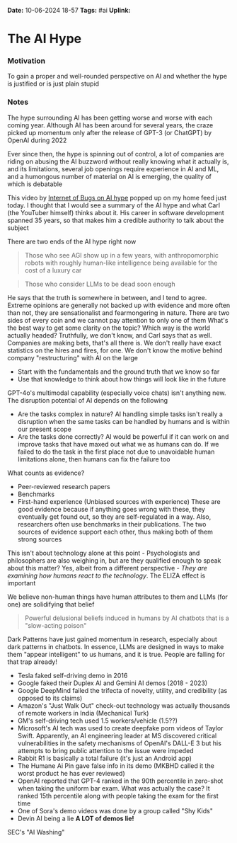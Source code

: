 **Date:** 10-06-2024 18-57
**Tags:** #ai
**Uplink:**

# The AI Hype
### Motivation
To gain a proper and well-rounded perspective on AI and whether the hype is justified or is just plain stupid

### Notes
The hype surrounding AI has been getting worse and worse with each coming year. Although AI has been around for several years, the craze picked up momentum only after the release of GPT-3 (or ChatGPT) by OpenAI during 2022

Ever since then, the hype is spinning out of control, a lot of companies are riding on abusing the AI buzzword without really knowing what it actually is, and its limitations, several job openings require experience in AI and ML, and a humongous number of material on AI is emerging, the quality of which is debatable

This video by [Internet of Bugs on AI hype](https://www.youtube.com/watch?v=VctsqOo8wsc) popped up on my home feed just today. I thought that I would see a summary of the AI hype and what Carl (the YouTuber himself) thinks about it. His career in software development spanned 35 years, so that makes him a credible authority to talk about the subject

There are two ends of the AI hype right now
> Those who see AGI show up in a few years, with anthropomorphic robots with roughly human-like intelligence being available for the cost of a luxury car

> Those who consider LLMs to be dead soon enough

He says that the truth is somewhere in between, and I tend to agree. Extreme opinions are generally not backed up with evidence and more often than not, they are sensationalist and fearmongering in nature. There are two sides of every coin and we cannot pay attention to only one of them
What's the best way to get some clarity on the topic? Which way is the world actually headed? Truthfully, we don't know, and Carl says that as well. Companies are making bets, that's all there is. We don't really have exact statistics on the hires and fires, for one. We don't know the motive behind company "restructuring" with AI on the large

- Start with the fundamentals and the ground truth that we know so far
- Use that knowledge to think about how things will look like in the future

GPT-4o's multimodal capability (especially voice chats) isn't anything new. The disruption potential of AI depends on the following
- Are the tasks complex in nature? AI handling simple tasks isn't really a disruption when the same tasks can be handled by humans and is within our present scope
- Are the tasks done correctly? AI would be powerful if it can work on and improve tasks that have maxed out what we as humans can do. If we failed to do the task in the first place not due to unavoidable human limitations alone, then humans can fix the failure too

What counts as evidence?
- Peer-reviewed research papers 
- Benchmarks
- First-hand experience (Unbiased sources with experience)
These are good evidence because if anything goes wrong with these, they eventually get found out, so they are self-regulated in a way. Also, researchers often use benchmarks in their publications. The two sources of evidence support each other, thus making both of them strong sources

This isn't about technology alone at this point - Psychologists and philosophers are also weighing in, but are they qualified enough to speak about this matter? Yes, albeit from a different perspective - *They are examining how humans react to the technology*. The ELIZA effect is important

We believe non-human things have human attributes to them and LLMs (for one) are solidifying that belief
> Powerful delusional beliefs induced in humans by AI chatbots that is a "slow-acting poison"

Dark Patterns have just gained momentum in research, especially about dark patterns in chatbots. In essence, LLMs are designed in ways to make them "appear intelligent" to us humans, and it is true. People are falling for that trap already!

* Tesla faked self-driving demo in 2016
* Google faked their Duplex AI and Gemini AI demos (2018 - 2023)
* Google DeepMind failed the trifecta of novelty, utility, and credibility (as opposed to its claims)
* Amazon's "Just Walk Out" check-out technology was actually thousands of remote workers in India (Mechanical Turk)
* GM's self-driving tech used 1.5 workers/vehicle (1.5??)
* Microsoft's AI tech was used to create deepfake porn videos of Taylor Swift. Apparently, an AI engineering leader at MS discovered critical vulnerabilities in the safety mechanisms of OpenAI's DALL-E 3 but his attempts to bring public attention to the issue were impeded
* Rabbit R1 is basically a total failure (it's just an Android app)
* The Humane Ai Pin gave false info in its demo (MKBHD called it the worst product he has ever reviewed)
* OpenAI reported that GPT-4 ranked in the 90th percentile in zero-shot when taking the uniform bar exam. What was actually the case? It ranked 15th percentile along with people taking the exam for the first time
* One of Sora's demo videos was done by a group called "Shy Kids"
* Devin AI being a lie
**A LOT of demos lie!**

SEC's "AI Washing"